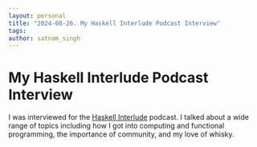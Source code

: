 ```yaml
---
layout: personal
title: "2024-08-26. My Haskell Interlude Podcast Interview"
tags:
author: satnam_singh
---
```

# My Haskell Interlude Podcast Interview
I was interviewed for the [Haskell Interlude](https://haskell.foundation/podcast/56/) podcast. I talked about a wide range of topics including how I got into computing and functional programming, the importance of community, and my love of whisky.